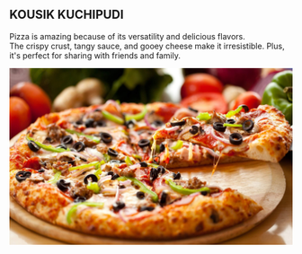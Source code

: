 ## KOUSIK KUCHIPUDI

Pizza is amazing because of its versatility and delicious flavors. <br>The crispy crust, tangy sauce, and gooey cheese make it irresistible. Plus, it's perfect for sharing with friends and family.

![Image of a pizza](pizza.jpg)